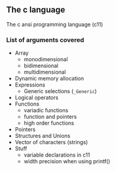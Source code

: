 ## The c language

The c ansi programming language (c11)

### List of arguments covered

* Array
  * monodimensional
  * bidimensional
  * multidimensional
* Dynamic memory allocation
* Expressions
  * Generic selections (`_Generic`)
* Logical operators
* Functions
  * variadic functions
  * function and pointers
  * high order functions
* Pointers
* Structures and Unions
* Vector of characters (strings)
* Stuff
  * variable declarations in c11
  * width precision when using printf()
